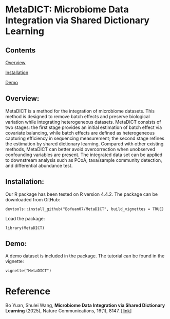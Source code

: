 # MetaDICT: Microbiome Data Integration via Shared Dictionary Learning

## Contents

[Overview](#Overview)

[Installation](#Installation)

[Demo](#Demo)


## Overview:
MetaDICT is a method for the integration of microbiome datasets. This method is designed to remove batch effects and preserve biological variation while integrating heterogeneous datasets. MetaDICT consists of two stages: the first stage provides an initial estimation of batch effect via covariate balancing, while batch effects are defined as heterogeneous capturing efficiency in sequencing measurement; the second stage refines the estimation by shared dictionary learning. Compared with other existing methods, MetaDICT can better avoid overcorrection when unobserved confounding variables are present. The integrated data set can be applied to downstream analysis such as PCoA, taxa/sample community detection, and differential abundance test.

## Installation:

Our R package has been tested on R version 4.4.2. The package can be downloaded from GitHub: 

```
devtools::install_github("BoYuan07/MetaDICT", build_vignettes = TRUE)
```

Load the package:

```
library(MetaDICT)
```




## Demo:

A demo dataset is included in the package. The tutorial can be found in the vignette:

```
vignette("MetaDICT")
```

# Reference

Bo Yuan, Shulei Wang,
<b>Microbiome Data Integration via Shared Dictionary Learning</b>
(2025), Nature Communications, 16(1), 8147.
[<a href=https://www.nature.com/articles/s41467-025-63425-y>link</a>]
